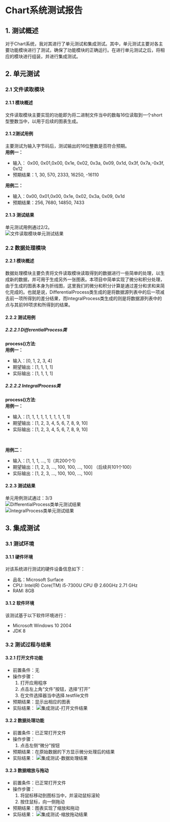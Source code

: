 # Chart系统测试报告
## 1. 测试概述
对于Chart系统，我对其进行了单元测试和集成测试。其中，单元测试主要对各主要功能模块进行了测试，确保了功能模块的正确运行。在进行单元测试之后，将相应的模块进行组装，并进行集成测试。
## 2. 单元测试
### 2.1	文件读取模块
#### 2.1.1	模块概述
文件读取模块主要实现的功能即为将二进制文件当中的数每16位读取到一个short型整数当中，以用于后续的图表生成。
#### 2.1.2测试用例
主要测试为输入字节码后，测试输出的16位整数是否符合预期。<br>
**用例一：**<br>
+ 输入： 0x00, 0x01,0x00, 0x1e, 0x02, 0x3a, 0x09, 0x1d, 0x3f, 0x7a,-0x3f, 0x12
+ 预期结果：1, 30, 570, 2333, 16250, -16110

**用例二：**
+ 输入：0x00, 0x01,0x00, 0x1e, 0x02, 0x3a, 0x09, 0x1d
+ 预期结果：256, 7680, 14850, 7433

#### 2.1.3 测试结果
单元测试用例通过2/2。<br>
![文件读取模块单元测试结果](images/文件读取模块单元测试结果.png)
### 2.2	数据处理模块
#### 2.2.1 模块概述
数据处理模块主要负责将文件读取模块读取得到的数据进行一些简单的处理，以生成新的数据，并可用于生成另外一张图表。本项目中简单实现了微分和积分处理，由于生成的图表本身为折线图，这里我们的微分和积分计算是通过差分和求和来简化完成的。也就是说，DifferentialProcess类生成的是将数据源列表中的后一项减去前一项所得到的差分结果，而IntegralProcess类生成的则是将数据源列表中的点与其前99项求和所得到的结果。
#### 2.2.2 测试用例
##### 2.2.2.1	DifferentialProcess类

**process()方法**:<br>
**用例一：**
+ 输入：[0, 1, 2, 3, 4]
+ 期望输出：[1, 1, 1, 1]
+ 实际输出：[1, 1, 1, 1]
##### 2.2.2.2 IntegralProcess类
**process()方法**:<br>
**用例一：**
+ 输入：[1, 1, 1, 1, 1, 1, 1, 1, 1, 1]
+ 期望输出：[1, 2, 3, 4, 5, 6, 7, 8, 9, 10]
+ 实际输出：[1, 2, 3, 4, 5, 6, 7, 8, 9, 10]
<br>

**用例二：**
+ 输入：[1, 1, 1, …, 1]（共200个1）
+ 期望输出：[1, 2, 3, …, 100, 100, …, 100] （后续共101个100）
+ 实际输出：[1, 2, 3, …, 100, 100, …, 100]
#### 2.2.3 测试结果
单元用例测试通过：3/3<br>
![DifferentialProcess类单元测试结果](images/Differential.png)
<br>
![IntegralProcess类单元测试结果](images/Integral.png)

## 3.	集成测试
### 3.1	测试环境
#### 3.1.1	硬件环境
对该系统进行测试的硬件设备信息如下：
+ 品名：Microsoft Surface
+ CPU: Intel(R) Core(TM) i5-7300U CPU @ 2.60GHz 2.71 GHz
+ RAM: 8GB
#### 3.1.2	软件环境
该测试基于以下软件环境进行：
+ Microsoft Windows 10 2004
+ JDK 8
### 3.2	测试过程与结果
#### 3.2.1	打开文件功能
+ 前置条件：无
+ 操作步骤：
    1. 打开应用程序
    2. 点击左上角“文件”按钮，选择“打开”
    3. 在文件选择器当中选择.testfile文件
+ 预期结果：显示出相应的图表
+ 实际结果：
![集成测试-打开文件结果](images/打开文件.png)
#### 3.2.2	数据处理功能
+ 前置条件：已正常打开文件
+ 操作步骤：
    1. 点击左侧“微分”按钮
+ 预期结果：在原始数据的下方显示微分处理后的结果
+ 实际结果：
![集成测试-数据处理结果](images/数据处理.png)
#### 3.2.3	数据缩放与拖动
+ 前置条件：已正常打开文件
+ 操作步骤：
    1. 将鼠标移动到图标当中，并滚动鼠标滚轮
    2. 按住鼠标，向一侧拖动
+ 预期结果：图表实现了缩放和拖动
+ 实际结果：
![集成测试-缩放拖动结果](images/缩放拖动.png)
